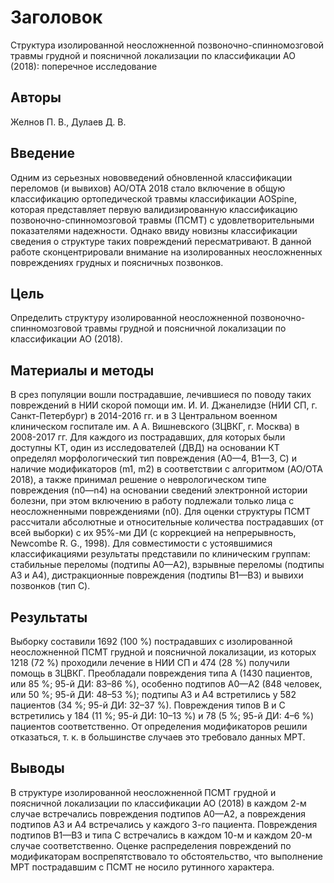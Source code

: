 # Заголовок

Структура изолированной неосложненной позвоночно-спинномозговой травмы грудной и поясничной локализации по классификации AO (2018): поперечное исследование

## Авторы

Желнов П. В., Дулаев Д. В.

## Введение

Одним из серьезных нововведений обновленной классификации переломов (и вывихов) AO/OTA 2018 стало включение в общую классификацию ортопедической травмы классификации AOSpine, которая представляет первую валидизированную классификацию позвоночно-спинномозговой травмы (ПСМТ) с удовлетворительными показателями надежности. Однако ввиду новизны классификации сведения о структуре таких повреждений пересматривают. В данной работе сконцентрировали внимание на изолированных неосложненных повреждениях грудных и поясничных позвонков.

## Цель

Определить структуру изолированной неосложненной позвоночно-спинномозговой травмы грудной и поясничной локализации по классификации AO (2018).

## Материалы и методы

В срез популяции вошли пострадавшие, лечившиеся по поводу таких повреждений в НИИ скорой помощи им. И. И. Джанелидзе (НИИ СП, г. Санкт-Петербург) в 2014-2016 гг. и в 3 Центральном военном клиническом госпитале им. А А. Вишневского (3ЦВКГ, г. Москва) в 2008-2017 гг. Для каждого из пострадавших, для которых были доступны КТ, один из исследователей (ДВД) на основании КТ определял морфологический тип повреждения (A0—4, B1—3, C) и наличие модификаторов (m1, m2) в соответствии с алгоритмом (AO/OTA 2018), а также принимал решение о неврологическом типе повреждения (n0—n4) на основании сведений электронной истории болезни, при этом включению в работу подлежали только лица с неосложненными повреждениями (n0). Для оценки структуры ПСМТ рассчитали абсолютные и относительные количества пострадавших (от всей выборки) с их 95%-ми ДИ (с коррекцией на непрерывность, Newcombe R. G., 1998). Для совместимости с устоявшимися классификациями результаты представили по клиническим группам: стабильные переломы (подтипы A0—A2), взрывные переломы (подтипы A3 и A4), дистракционные повреждения (подтипы B1—B3) и вывихи позвонков (тип C).

## Результаты

Выборку составили 1692 (100 %) пострадавших с изолированной неосложненной ПСМТ грудной и поясничной локализации, из которых 1218 (72 %) проходили лечение в НИИ СП и 474 (28 %) получили помощь в 3ЦВКГ. Преобладали повреждения типа A (1430 пациентов, или 85 %; 95-й ДИ: 83–86 %), особенно подтипов A0—A2 (848 человек, или 50 %; 95-й ДИ: 48–53 %); подтипы A3 и A4 встретились у 582 пациентов (34 %; 95-й ДИ: 32–37 %). Повреждения типов B и C встретились у 184 (11 %; 95-й ДИ: 10–13 %) и 78 (5 %; 95-й ДИ: 4–6 %) пациентов соответственно. От определения модификаторов решили отказаться, т. к. в большинстве случаев это требовало данных МРТ.

## Выводы

В структуре изолированной неосложненной ПСМТ грудной и поясничной локализации по классификации AO (2018) в каждом 2-м случае встречались повреждения подтипов A0—A2, а повреждения подтипов A3 и A4 встречались у каждого 3-го пациента. Повреждения подтипов B1—B3 и типа C встречались в каждом 10-м и каждом 20-м случае соответственно. Оценке распределения повреждений по модификаторам воспрепятствовало то обстоятельство, что выполнение МРТ пострадавшим с ПСМТ не носило рутинного характера.
